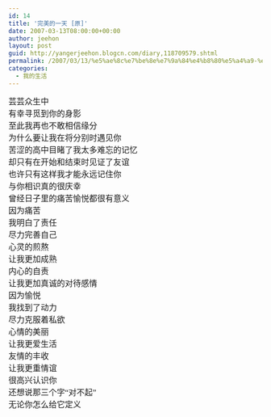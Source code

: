 ```yaml
---
id: 14
title: '完美的一天 [原]'
date: 2007-03-13T08:00:00+00:00
author: jeehon
layout: post
guid: http://yangerjeehon.blogcn.com/diary,118709579.shtml
permalink: /2007/03/13/%e5%ae%8c%e7%be%8e%e7%9a%84%e4%b8%80%e5%a4%a9-%e5%8e%9f/
categories:
  - 我的生活
---
```

<font face="仿宋_GB2312" size="3">芸芸众生中<br />有幸寻觅到你的身影<br />至此我再也不敢相信缘分<br />为什么要让我在将分别时遇见你<br />苦涩的高中目睹了我太多难忘的记忆<br />却只有在开始和结束时见证了友谊<br />也许只有这样我才能永远记住你<br />与你相识真的很庆幸<br />曾经日子里的痛苦愉悦都很有意义<br />因为痛苦<br />我明白了责任<br />尽力完善自己<br />心灵的煎熬<br />让我更加成熟<br />内心的自责<br />让我更加真诚的对待感情<br />因为愉悦<br />我找到了动力<br />尽力克服着私欲<br />心情的美丽<br />让我更爱生活<br />友情的丰收<br />让我更重情谊<br />很高兴认识你<br />还想说那三个字“对不起”<br />无论你怎么给它定义</font>